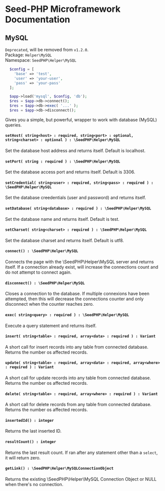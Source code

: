 # Seed-PHP Microframework Documentation

## MySQL

`Deprecated`, will be removed from `v1.2.0`. <br >
Package: `Helper\MySQL` <br >
Namespace: `SeedPHP\Helper\MySQL`

```php
  $config = [
    'base' => 'test',
    'user' => 'your-user',
    'pass' => 'your-pass'
  ];

  $app->load('mysql', $config, 'db');
  $res = $app->db->connect();
  $res = $app->db->exec( '...' );
  $res = $app->db->disconnect();
```

Gives you a simple, but powerful, wrapper to work with database (MySQL) queries.

#### `setHost( string<host> : required, string<port> : optional, string<charset> : optional ) : \SeedPHP\Helper\MySQL`

Set the database host address and returns itself. Default is localhost.

#### `setPort( string : required ) : \SeedPHP\Helper\MySQL`

Set the database access port and returns itself. Default is 3306.

#### `setCredential( string<user> : required, string<pass> : required ) : \SeedPHP\Helper\MySQL`

Set the database creedentials (user and password) and returns itself.

#### `setDatabase( string<database> : required ) : \SeedPHP\Helper\MySQL`

Set the database name and returns itself. Default is test.

#### `setCharset( string<charset> : required ) : \SeedPHP\Helper\MySQL`

Set the database charset and returns itself. Default is utf8.

#### `connect() : \SeedPHP\Helper\MySQL`

Connects the page with the \SeedPHP\Helper\MySQL server and returns itself. If a connection already exist, will increase the connections count and do not attempt to connect again.

#### `disconnect() : \SeedPHP\Helper\MySQL`

Closes a connection to the database. If multiple connexions have been attempted, then this will decrease the connections counter and only disconnect when the counter reaches zero.

#### `exec( string<query> : required ) : \SeedPHP\Helper\MySQL`

Execute a query statement and returns itself.

#### `insert( string<table> : required, array<data> : required ) : Variant`

A short call for insert records into any table from connected database. Returns the number os affected records.

#### `update( string<table> : required, array<data> : required, array<where> : required ) : Variant`

A short call for update records into any table from connected database. Returns the number os affected records.

#### `delete( string<table> : required, array<where> : required ) : Variant`

A short call for delete records from any table from connected database. Returns the number os affected records.

#### `insertedId() : integer`

Returns the last inserted ID.

#### `resultCount() : integer`

Returns the last result count. If ran after any statement other than a `select`, it will return zero.

#### `getLink() : \SeedPHP\Helper\MySQLConnectionObject`

Returns the existing \SeedPHP\Helper\MySQL Connection Object or NULL when there's no connection.
